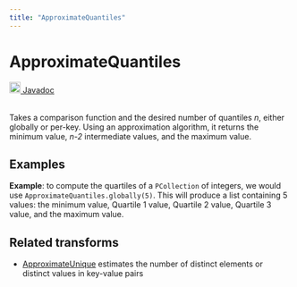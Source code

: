 ```yaml
---
title: "ApproximateQuantiles"
---
```

<!--
Licensed under the Apache License, Version 2.0 (the "License");
you may not use this file except in compliance with the License.
You may obtain a copy of the License at

http://www.apache.org/licenses/LICENSE-2.0

Unless required by applicable law or agreed to in writing, software
distributed under the License is distributed on an "AS IS" BASIS,
WITHOUT WARRANTIES OR CONDITIONS OF ANY KIND, either express or implied.
See the License for the specific language governing permissions and
limitations under the License.
-->
# ApproximateQuantiles
<table align="left">
    <a target="_blank" class="button"
        href="https://beam.apache.org/releases/javadoc/current/index.html?org/apache/beam/sdk/transforms/ApproximateQuantiles.html">
      <img src="https://beam.apache.org/images/logos/sdks/java.png" width="20px" height="20px"
           alt="Javadoc" />
     Javadoc
    </a>
</table>
<br><br>


Takes a comparison function and the desired number of quantiles *n*, either
globally or per-key. Using an approximation algorithm, it returns the
minimum value, *n-2* intermediate values, and the maximum value.

## Examples
**Example**: to compute the quartiles of a `PCollection` of integers, we
would use `ApproximateQuantiles.globally(5)`. This will produce a list
containing 5 values: the minimum value, Quartile 1 value, Quartile 2
value, Quartile 3 value, and the maximum value.

## Related transforms 
* [ApproximateUnique](/documentation/transforms/java/aggregation/approximateunique)
  estimates the number of distinct elements or distinct values in key-value pairs
